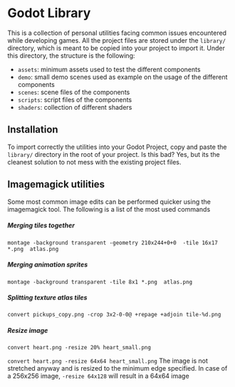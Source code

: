 # Godot Library

This is a collection of personal utilities facing common issues encountered while developing games. 
All the project files are stored under the `library/` directory, which is meant to be copied into your project to import it. Under this directory, the structure is the following:
* `assets`: minimum assets used to test the different components
* `demo`: small demo scenes used as example on the usage of the different components
* `scenes`: scene files of the components
* `scripts`: script files of the components
* `shaders`: collection of different shaders


## Installation
To import correctly the utilities into your Godot Project, copy and paste the `library/` directory in the root of your project. Is this bad? Yes, but its the cleanest solution to not mess with the existing project files.


## Imagemagick utilities
Some most common image edits can be performed quicker using the imagemagick tool. The following is a list of the most used commands

##### Merging tiles together
`montage -background transparent -geometry 210x244+0+0  -tile 16x17 *.png  atlas.png`

##### Merging animation sprites
`montage -background transparent -tile 8x1 *.png  atlas.png`

##### Splitting texture atlas tiles
`convert pickups_copy.png -crop 3x2-0-0@ +repage +adjoin tile-%d.png`

##### Resize image
`convert heart.png -resize 20% heart_small.png`

`convert heart.png -resize 64x64 heart_small.png`
The image is not stretched anyway and is resized to the minimum edge specified. In case of a 256x256 image, `-resize 64x128` will result in a 64x64 image

